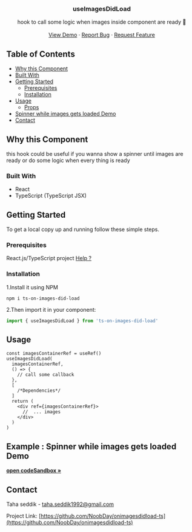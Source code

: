 <!-- PROJECT LOGO -->
<br />
<p align="center">

  <h3 align="center">useImagesDidLoad</h3>

  <p align="center">
    hook to call some logic when images inside component are ready 🏹 
    <br />
    <br />
    <a href="https://codesandbox.io/s/autumn-sun-pqlx2?file=/src/App.tsx">View Demo</a>
    ·
    <a href="https://github.com/NoobDay/on-images-did-load/issues">Report Bug</a>
    ·
    <a href="https://github.com/NoobDay/on-images-did-load/issues">Request Feature</a>
  </p>
</p>

<!-- TABLE OF CONTENTS -->

## Table of Contents

- [Why this Component](#why)
- [Built With](#built-with)
- [Getting Started](#getting-started)
  - [Prerequisites](#prerequisites)
  - [Installation](#installation)
- [Usage](#usage)
  - [Props](#props)
- [Spinner while images gets loaded Demo](#demo)
- [Contact](#contact)

<!-- ABOUT THE PROJECT -->

## Why this Component

this hook could be useful if you wanna show a spinner until images are ready or do some logic when every thing is ready

<!-- BUILT WITH -->

### Built With

- React
- TypeScript (TypeScript JSX)

<!-- GETTING STARTED -->

## Getting Started

To get a local copy up and running follow these simple steps.

### Prerequisites

React.js/TypeScript project <a href="https://create-react-app.dev/docs/adding-typescript/"> Help ?</a>

### Installation

1.Install it using NPM

```npm
npm i ts-on-images-did-load
```

2.Then import it in your component:

```js
import { useImagesDidLoad } from 'ts-on-images-did-load'
```

<!-- USAGE EXAMPLES -->

## Usage

```tsx
const imagesContainerRef = useRef()
useImagesDidLoad(
  imagesContainerRef,
  () => {
    // call some callback
  },
  [
    /*Dependencies*/
  ]
  return (
    <div ref={imagesContainerRef}>
      //  ... images
    </div>
  )
)
```

## Example : Spinner while images gets loaded Demo

<a href="https://codesandbox.io/s/autumn-sun-pqlx2?file=/src/App.tsx">
<strong>open codeSandbox »</strong> 
</a>

<!-- CONTACT -->

## Contact

Taha seddik - taha.seddik1992@gmail.com

Project Link: [https://github.com/NoobDay/onimagesdidload-ts](https://github.com/NoobDay/onimagesdidload-ts)

